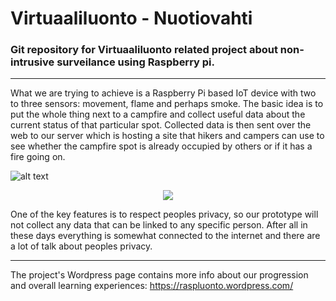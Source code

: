 # Virtuaaliluonto - Nuotiovahti

### Git repository for Virtuaaliluonto related project about non-intrusive surveilance using Raspberry pi.

---

What we are trying to achieve is a Raspberry Pi based IoT device with two to three sensors: movement, flame and perhaps smoke. The basic idea is to put the whole thing next to a campfire and collect useful data about the current status of that particular spot. Collected data is then sent over the web to our server which is hosting a site that hikers and campers can use to see whether the campfire spot is already occupied by others or if it has a fire going on.

![alt text](https://github.com/wikkii/raspluonto/blob/master/Pictures/NuotiovahtiNewSmall.png "Prototype in action")

<div style="text-align:center"><img src ="https://github.com/wikkii/raspluonto/blob/master/Pictures/NuotiovahtiNewSmall.png" /></div>

One of the key features is to respect peoples privacy, so our prototype will not collect any data that can be linked to any specific person. After all in these days everything is somewhat connected to the internet and there are a lot of talk about peoples privacy.

---

The project's Wordpress page contains more info about our progression and overall learning experiences: https://raspluonto.wordpress.com/
